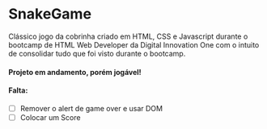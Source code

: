 # SnakeGame

Clássico jogo da cobrinha criado em HTML, CSS e Javascript durante o bootcamp de HTML Web Developer da Digital Innovation One com o intuito de consolidar tudo que foi visto durante o bootcamp.

#### Projeto em andamento, porém jogável! 

#### Falta:
- [ ] Remover o alert de game over e usar DOM
- [ ] Colocar um Score
